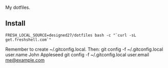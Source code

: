 My dotfiles.

Install
--------
    FRESH_LOCAL_SOURCE=designed27/dotfiles bash -c "`curl -sL get.freshshell.com`"

Remember to create ~/.gitconfig.local. Then:
    git config -f ~/.gitconfig.local user.name John Appleseed
    git config -f ~/.gitconfig.local user.email me@example.com
